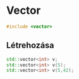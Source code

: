 Vector
======

```cpp
#include <vector>
```

Létrehozása
-----------

```cpp
std::vector<int> v;
std::vector<int> v(5);
std::vector<int> v(5,42);
```